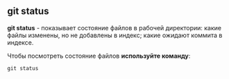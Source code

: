 ## git status

**git status** - показывает состояние файлов в рабочей директории: какие файлы изменены, но не добавлены в индекс; какие ожидают коммита в индексе.

Чтобы посмотреть состояние файлов **используйте команду**:

 ```bash=
 git status
 ```